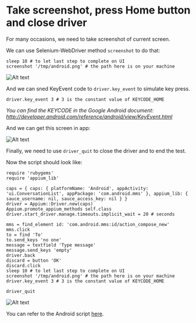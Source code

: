 # Take screenshot, press Home button and close driver

For many occasions, we need to take screenshot of current screen.

We can use Selenium-WebDriver method `screenshot` to do that:

<pre><code>sleep 10 # to let last step to complete on UI
screenshot '/tmp/android.png' # the path here is on your machine
</code></pre>

![Alt text](https://raw.githubusercontent.com/hy1984427/appium/master/images/android_script_screenshot.png "Take screenshot")

And we can sned KeyEvent code to `driver.key_event` to simulate key press.

<pre><code>driver.key_event 3 # 3 is the constant value of KEYCODE_HOME
</code></pre>

*You can find the KEYCODE in the Google Android document: http://developer.android.com/reference/android/view/KeyEvent.html*

And we can get this screen in app:

![Alt text](https://raw.githubusercontent.com/hy1984427/appium/master/images/android_script_final.png "Press Home button")

Finally, we need to use `driver_quit` to close the driver and to end the test.

Now the script should look like:

<pre><code>require 'rubygems'
require 'appium_lib'

caps = { caps: { platformName: 'Android', appActivity: 'ui.ConversationList', appPackage: 'com.android.mms' }, appium_lib: { sauce_username: nil, sauce_access_key: nil } }
driver = Appium::Driver.new(caps)
Appium.promote_appium_methods self.class
driver.start_driver.manage.timeouts.implicit_wait = 20 # seconds

mms = find_element id: 'com.android.mms:id/action_compose_new'
mms.click
to = find 'To'
to.send_keys 'no one'
message = textfield 'Type message'
message.send_keys 'empty'
driver.back
discard = button 'OK'
discard.click
sleep 10 # to let last step to complete on UI
screenshot '/tmp/android.png' # the path here is on your machine
driver.key_event 3 # 3 is the constant value of KEYCODE_HOME

driver_quit
</code></pre>

![Alt text](https://raw.githubusercontent.com/hy1984427/appium/master/images/andoird_script_final_script.png "android.rb")

You can refer to the Android script  [here](https://raw.githubusercontent.com/hy1984427/appium/master/scripts/android.rb).
